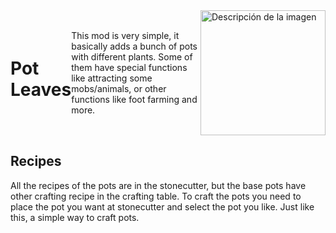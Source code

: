 <span style="display: flex; justify-content: space-between; align-items: center;">
    
# Pot Leaves
This mod is very simple, it basically adds a bunch of pots with different plants.
Some of them have special functions like attracting some mobs/animals, or other functions like foot farming and more.

<img src="https://github.com/user-attachments/assets/67a93146-2a49-4c13-a755-d0d792dedfc1" alt="Descripción de la imagen" width="200">

</span>

## Recipes
All the recipes of the pots are in the stonecutter, but the base pots have other crafting recipe in the crafting table.
To craft the pots you need to place the pot you want at stonecutter and select the pot you like.
Just like this, a simple way to craft pots.
